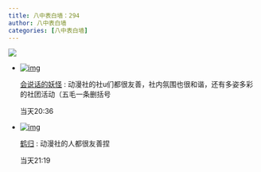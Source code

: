 ```yaml
---
title: 八中表白墙：294
author: 八中表白墙
categories: [八中表白墙]
---
```


![](https://s1.ax1x.com/2023/04/20/p9kZP6x.jpg)

- [![img](http://qlogo4.store.qq.com/qzone/1652897663/1652897663/50)](http://user.qzone.qq.com/1652897663/mood/)

  [会说话的妖怪](http://user.qzone.qq.com/1652897663/mood/) : 动漫社的社u们都很友善，社内氛围也很和谐，还有多姿多彩的社团活动（五毛一条删括号

  当天20:36

- [![img](http://qlogo4.store.qq.com/qzone/3328457387/3328457387/50)](http://user.qzone.qq.com/3328457387/mood/)

  [鹤归](http://user.qzone.qq.com/3328457387/mood/) : 动漫社的人都很友善捏

  当天21:19